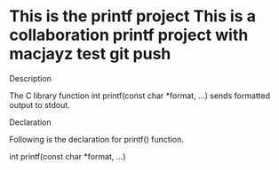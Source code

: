 This is the printf project
This is a collaboration printf project with macjayz
test git push
=======

Description

The C library function int printf(const char *format, ...) sends formatted output to stdout.



Declaration

Following is the declaration for printf() function.



int printf(const char *format, ...)
